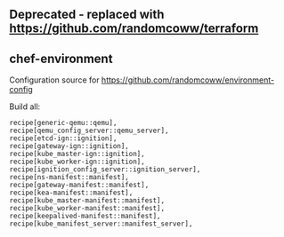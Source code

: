 ## Deprecated - replaced with https://github.com/randomcoww/terraform

## chef-environment

Configuration source for https://github.com/randomcoww/environment-config

Build all:

    recipe[generic-qemu::qemu],
    recipe[qemu_config_server::qemu_server],
    recipe[etcd-ign::ignition],
    recipe[gateway-ign::ignition],
    recipe[kube_master-ign::ignition],
    recipe[kube_worker-ign::ignition],
    recipe[ignition_config_server::ignition_server],
    recipe[ns-manifest::manifest],
    recipe[gateway-manifest::manifest],
    recipe[kea-manifest::manifest],
    recipe[kube_master-manifest::manifest],
    recipe[kube_worker-manifest::manifest],
    recipe[keepalived-manifest::manifest],
    recipe[kube_manifest_server::manifest_server],
